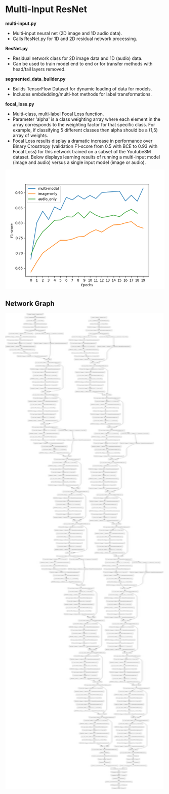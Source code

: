# Multi-Input ResNet

**multi-input.py**
- Multi-input neural net (2D image and 1D audio data).
- Calls ResNet.py for 1D and 2D residual network processing.

**ResNet.py**
  - Residual network class for 2D image data and 1D (audio) data.
  - Can be used to train model end to end or for transfer methods with head/tail layers removed. 

**segmented_data_builder.py**
  - Builds TensorFlow Dataset for dynamic loading of data for models.
  - Includes embdedding/multi-hot methods for label transformations.
  
**focal_loss.py**
  - Multi-class, multi-label Focal Loss function.
  - Parameter 'alpha' is a class weighting array where each element in the array corresponds to the weighting factor for that specific class. For example, if classifying 5 different classes then alpha should be a (1,5) array of weights.
  - Focal Loss results display a dramatic increase in performance over Binary Crosstropy (validation F1-score from 0.5 with BCE to 0.93 with Focal Loss) for this network trained on a subset of the Youtube8M dataset.
  Below displays learning results of running a multi-input model (image and audio) versus a single input model (image or audio). 
  <img src="images/learning_comparisons.png" alt="learning_F1"/>
  
  ## Network Graph
  <img src="images/multi_model.png" alt="model_graph" width="500" height="1500"/>

